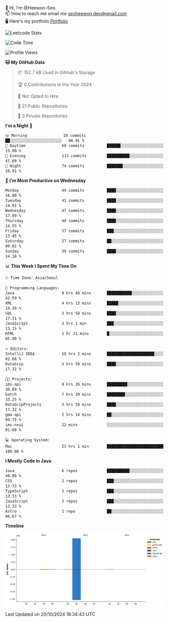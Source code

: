 👋 Hi, I’m @Heewon-Seo.  
📫 How to reach me email me seoheewon.dev@gmail.com   
🖥 Here's my portfolio [Portfolio](https://haileynotes.notion.site/HEEWON-SEO-f98fe97412ee4a6a94fd24fe6832f84c)

![Leetcode Stats](https://leetcode.card.workers.dev/?username=Heewon-Seo)

 <!--START_SECTION:waka-->
![Code Time](http://img.shields.io/badge/Code%20Time-1%2C614%20hrs%2042%20mins-blue)

![Profile Views](http://img.shields.io/badge/Profile%20Views-0-blue)

**🐱 My GitHub Data** 

> 📦 152.7 kB Used in GitHub's Storage 
 > 
> 🏆 0 Contributions in the Year 2024
 > 
> 🚫 Not Opted to Hire
 > 
> 📜 21 Public Repositories 
 > 
> 🔑 3 Private Repositories 
 > 
**I'm a Night 🦉** 

```text
🌞 Morning                19 commits          ██░░░░░░░░░░░░░░░░░░░░░░░   06.91 % 
🌆 Daytime                69 commits          ██████░░░░░░░░░░░░░░░░░░░   25.09 % 
🌃 Evening                113 commits         ██████████░░░░░░░░░░░░░░░   41.09 % 
🌙 Night                  74 commits          ███████░░░░░░░░░░░░░░░░░░   26.91 % 
```
📅 **I'm Most Productive on Wednesday** 

```text
Monday                   44 commits          ████░░░░░░░░░░░░░░░░░░░░░   16.00 % 
Tuesday                  41 commits          ████░░░░░░░░░░░░░░░░░░░░░   14.91 % 
Wednesday                47 commits          ████░░░░░░░░░░░░░░░░░░░░░   17.09 % 
Thursday                 40 commits          ████░░░░░░░░░░░░░░░░░░░░░   14.55 % 
Friday                   37 commits          ███░░░░░░░░░░░░░░░░░░░░░░   13.45 % 
Saturday                 27 commits          ██░░░░░░░░░░░░░░░░░░░░░░░   09.82 % 
Sunday                   39 commits          ████░░░░░░░░░░░░░░░░░░░░░   14.18 % 
```


📊 **This Week I Spent My Time On** 

```text
🕑︎ Time Zone: Asia/Seoul

💬 Programming Languages: 
Java                     9 hrs 48 mins       ███████████░░░░░░░░░░░░░░   42.59 % 
XML                      4 hrs 13 mins       █████░░░░░░░░░░░░░░░░░░░░   18.38 % 
SQL                      3 hrs 59 mins       ████░░░░░░░░░░░░░░░░░░░░░   17.31 % 
JavaScript               3 hrs 1 min         ███░░░░░░░░░░░░░░░░░░░░░░   13.15 % 
HTML                     1 hr 21 mins        █░░░░░░░░░░░░░░░░░░░░░░░░   05.90 % 

🔥 Editors: 
IntelliJ IDEA            19 hrs 2 mins       █████████████████████░░░░   82.68 % 
DataGrip                 3 hrs 59 mins       ████░░░░░░░░░░░░░░░░░░░░░   17.32 % 

🐱‍💻 Projects: 
ims-api                  8 hrs 26 mins       █████████░░░░░░░░░░░░░░░░   36.69 % 
batch                    7 hrs 39 mins       ████████░░░░░░░░░░░░░░░░░   33.25 % 
DataGripProjects         3 hrs 59 mins       ████░░░░░░░░░░░░░░░░░░░░░   17.32 % 
gma-api                  2 hrs 14 mins       ██░░░░░░░░░░░░░░░░░░░░░░░   09.75 % 
ims-nxui                 22 mins             ░░░░░░░░░░░░░░░░░░░░░░░░░   01.66 % 

💻 Operating System: 
Mac                      23 hrs 1 min        █████████████████████████   100.00 % 
```

**I Mostly Code in Java** 

```text
Java                     6 repos             ██████████░░░░░░░░░░░░░░░   40.00 % 
CSS                      2 repos             ███░░░░░░░░░░░░░░░░░░░░░░   13.33 % 
TypeScript               2 repos             ███░░░░░░░░░░░░░░░░░░░░░░   13.33 % 
JavaScript               2 repos             ███░░░░░░░░░░░░░░░░░░░░░░   13.33 % 
Astro                    1 repo              ██░░░░░░░░░░░░░░░░░░░░░░░   06.67 % 
```



**Timeline**

![Lines of Code chart](https://raw.githubusercontent.com/Heewon-Seo/Heewon-Seo/main/assets/bar_graph.png)


 Last Updated on 20/10/2024 18:34:43 UTC
<!--END_SECTION:waka-->

